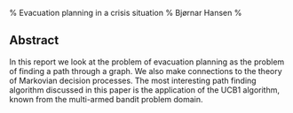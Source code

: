 % Evacuation planning in a crisis situation
% Bjørnar Hansen
%

## Abstract ##

In this report we look at the problem of evacuation planning as the problem of finding a path through a graph.
We also make connections to the theory of Markovian decision processes.
The most interesting path finding algorithm discussed in this paper is the application of the UCB1 algorithm, known from the multi-armed bandit problem domain.

